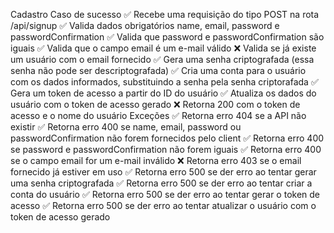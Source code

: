 Cadastro
Caso de sucesso
✅ Recebe uma requisição do tipo POST na rota /api/signup
✅ Valida dados obrigatórios name, email, password e passwordConfirmation
✅ Valida que password e passwordConfirmation são iguais
✅ Valida que o campo email é um e-mail válido
❌ Valida se já existe um usuário com o email fornecido
✅ Gera uma senha criptografada (essa senha não pode ser descriptografada)
✅ Cria uma conta para o usuário com os dados informados, substituindo a senha pela senha criptorafada
✅ Gera um token de acesso a partir do ID do usuário
✅ Atualiza os dados do usuário com o token de acesso gerado
❌ Retorna 200 com o token de acesso e o nome do usuário
Exceções
✅ Retorna erro 404 se a API não existir
✅ Retorna erro 400 se name, email, password ou passwordConfirmation não forem fornecidos pelo client
✅ Retorna erro 400 se password e passwordConfirmation não forem iguais
✅ Retorna erro 400 se o campo email for um e-mail inválido
❌ Retorna erro 403 se o email fornecido já estiver em uso
✅ Retorna erro 500 se der erro ao tentar gerar uma senha criptografada
✅ Retorna erro 500 se der erro ao tentar criar a conta do usuário
✅ Retorna erro 500 se der erro ao tentar gerar o token de acesso
✅ Retorna erro 500 se der erro ao tentar atualizar o usuário com o token de acesso gerado